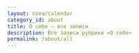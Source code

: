 ```yaml
---
layout: nova/calendar
category_id: about
title: О себе — все записи
description: Все записи рубрики «О себе»
permalink: /about/all
---
```

